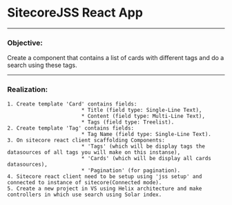 # SitecoreJSS React App #

---

### Objective: ###
Create a component that contains a list of cards with different tags and do a search using these tags.

---

### Realization: ###
    1. Create template 'Card' contains fields:
                            * Title (field type: Single-Line Text),
                            * Content (field type: Multi-Line Text),
                            * Tags (field type: Treelist).
    2. Create template 'Tag' contains fields:
                            * Tag Name (field type: Single-Line Text).
    3. On sitecore react client scaffolding Components: 
                            * 'Tags' (which will be display tags the datasources of all tags you will make on this instanse),
                            * 'Cards' (which will be display all cards datasources),
                            * 'Pagination' (for pagination).
    4. Sitecore react client need to be setup using 'jss setup' and connected to instance of sitecore(Connected mode).
    5. Create a new project in VS using Helix architecture and make controllers in which use search using Solar index.


